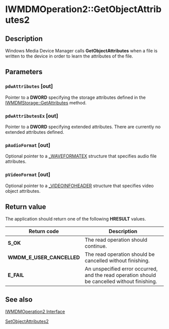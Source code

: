 # IWMDMOperation2::GetObjectAttributes2

## Description

Windows Media Device Manager calls **GetObjectAttributes** when a file is written to the device in order to learn the attributes of the file.

## Parameters

### `pdwAttributes` [out]

Pointer to a **DWORD** specifying the storage attributes defined in the [IWMDMStorage::GetAttributes](https://learn.microsoft.com/windows/desktop/api/mswmdm/nf-mswmdm-iwmdmstorage-getattributes) method.

### `pdwAttributesEx` [out]

Pointer to a **DWORD** specifying extended attributes. There are currently no extended attributes defined.

### `pAudioFormat` [out]

Optional pointer to a [_WAVEFORMATEX](https://learn.microsoft.com/windows/desktop/WMDM/-waveformatex) structure that specifies audio file attributes.

### `pVideoFormat` [out]

Optional pointer to a [_VIDEOINFOHEADER](https://learn.microsoft.com/windows/desktop/WMDM/-videoinfoheader) structure that specifies video object attributes.

## Return value

The application should return one of the following **HRESULT** values.

| Return code | Description |
| --- | --- |
| **S_OK** | The read operation should continue. |
| **WMDM_E_USER_CANCELLED** | The read operation should be cancelled without finishing. |
| **E_FAIL** | An unspecified error occurred, and the read operation should be cancelled without finishing. |

## See also

[IWMDMOperation2 Interface](https://learn.microsoft.com/windows/desktop/api/mswmdm/nn-mswmdm-iwmdmoperation2)

[SetObjectAttributes2](https://learn.microsoft.com/windows/desktop/api/mswmdm/nf-mswmdm-iwmdmoperation2-setobjectattributes2)